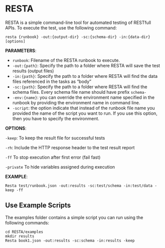 # RESTA

RESTA is a  simple command-line tool for automated testing of RESTfull APIs. To execute the test, use the following command:

```shell
resta {runbook} -out:{output-dir} -sc:{schema-dir} -in:{data-dir} [options]
```



**PARAMETERS**:

* `runbook`: Filename of the RESTA runbook to execute.
* `-out:{path}`: Specify the path to a folder where RESTA will save the test results (output files)
* `-in:{path}`: Specify the path to a folder where RESTA will find the data files referenced in the tasks as “body” 
* `-sc:{path}`: Specify the path to a folder where RESTA will find the schema files. Every schema file name should have prefix `schema-`
* `-env:{name}`: you can override the environment name specified in the runbook by providing the environment name in command line.
* `-script`: the option indicate that instead of the runbook file name you provided the name of the script you want to run. If you use this option, then you have to specify the environment.



**OPTIONS**:

`-keep`: To keep the result file for successful tests

`-rh`: Include the HTTP response header to the test result report

`-ff` To stop execution after first error (fail fast)

`-private` To hide variables assigned during execution



**EXAMPLE**:

```shell
Resta test/runbook.json -out:results -sc:test/schema -in:test/data -keep -ff
```





## Use Example Scripts



The examples folder contains a simple script you can run using the following commands:

```shell
cd RESTA/examples
mkdir results
Resta book1.json -out:results -sc:schema -in:results -keep
```




